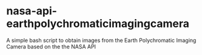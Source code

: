 # nasa-api-earthpolychromaticimagingcamera
A simple bash script to obtain images from the Earth Polychromatic Imaging Camera based on the the NASA API

